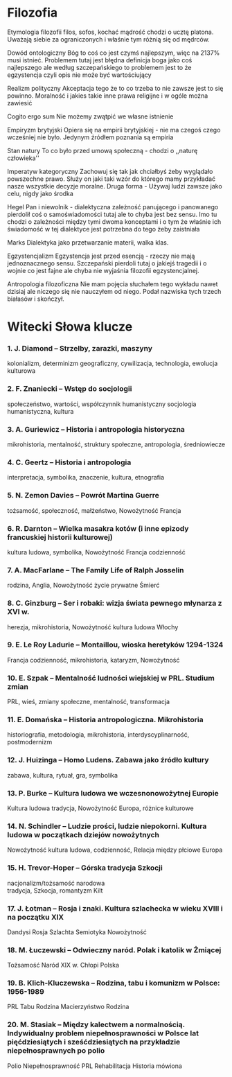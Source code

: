# Filozofia 

Etymologia filozofii
filos, sofos, kochać mądrość chodzi o ucztę platona. Uważają siebie za ograniczonych i właśnie tym różnią się od mędrców. 

Dowód ontologiczny
Bóg to coś co jest czymś najlepszym, więc na 2137% musi istnieć. Problemem tutaj jest błędna definicja boga jako coś najlepszego ale według szczepańskiego to problemem jest to że egzystencja czyli opis nie może być wartościujący

Realizm polityczny
Akceptacja tego że to co trzeba to nie zawsze jest to się powinno. Moralność i jakies takie inne prawa religijne i w ogóle można zawiesić 

Cogito ergo sum
Nie możemy zwątpić we własne istnienie

Empiryzm brytyjski
Opiera się na empirii brytyjskiej - nie ma czegoś czego wcześniej nie było. Jedynym źródłem poznania są empiria 
 
Stan natury
To co było przed umową społeczną - chodzi o ,,naturę człowieka'' 

Imperatyw kategoryczny 
Zachowuj się tak jak chciałbyś żeby wyglądało powszechne prawo. Służy on jaki taki wzór do którego mamy przykładać nasze wszystkie decyzje moralne. 
Druga forma - Używaj ludzi zawsze jako celu, nigdy jako środka 

Hegel
Pan i niewolnik - dialektyczna zależność panującego i panowanego pierdolił coś o samoświadomości tutaj ale to chyba jest bez sensu. Imo tu chodzi o zależności między tymi dwoma konceptami i o tym że właśnie ich świadomość w tej dialektyce jest potrzebna do tego żeby zaistniała

Marks
Dialektyka jako przetwarzanie materii, walka klas. 

Egzystencjalizm 
Egzystencja jest przed esencją - rzeczy nie mają jednoznacznego sensu. Szczepański pierdoli tutaj o jakiejś tragedii i o wojnie co jest fajne ale chyba nie wyjaśnia filozofii egzystencjalnej. 

Antropologia filozoficzna
Nie mam pojęcia słuchałem tego wykładu nawet dzisiaj ale niczego się nie nauczyłem od niego. Podał nazwiska tych trzech białasów i skończył.

# Witecki Słowa klucze
### 1.	J. Diamond – Strzelby, zarazki, maszyny
kolonializm, 
determinizm geograficzny, 
cywilizacja, 
technologia, 
ewolucja kulturowa

### 2.	F. Znaniecki – Wstęp do socjologii
społeczeństwo, 
wartości, 
współczynnik humanistyczny 
socjologia humanistyczna,
kultura

### 3.	A. Guriewicz – Historia i antropologia historyczna
mikrohistoria, 
mentalność, 
struktury społeczne, 
antropologia, 
średniowiecze

### 4.	C. Geertz – Historia i antropologia
interpretacja, 
symbolika, 
znaczenie, 
kultura, 
etnografia

### 5.	N. Zemon Davies – Powrót Martina Guerre
tożsamość, 
społeczność,
małżeństwo, 
Nowożytność 
Francja

### 6.	R. Darnton – Wielka masakra kotów (i inne epizody francuskiej historii kulturowej)
kultura ludowa, 
symbolika, 
Nowożytność 
Francja
codzienność

### 7.	A. MacFarlane – The Family Life of Ralph Josselin
rodzina, 
Anglia, 
Nowożytność 
życie prywatne
Śmierć

### 8.	C. Ginzburg – Ser i robaki: wizja świata pewnego młynarza z XVI w.
herezja, 
mikrohistoria, 
Nowożytność 
kultura ludowa 
Włochy

### 9.	E. Le Roy Ladurie – Montaillou, wioska heretyków 1294-1324
Francja
codzienność, 
mikrohistoria, 
kataryzm, 
Nowożytność 

### 10.	E. Szpak – Mentalność ludności wiejskiej w PRL. Studium zmian
PRL, 
wieś, 
zmiany społeczne, 
mentalność, 
transformacja

### 11.	E. Domańska – Historia antropologiczna. Mikrohistoria
historiografia, 
metodologia, 
mikrohistoria, 
interdyscyplinarność, 
postmodernizm

### 12.	J. Huizinga – Homo Ludens. Zabawa jako źródło kultury
zabawa, 
kultura, 
rytuał, 
gra, 
symbolika

### 13.	P. Burke – Kultura ludowa we wczesnonowożytnej Europie
Kultura ludowa 
tradycja, 
Nowożytność
Europa, 
różnice kulturowe

### 14.	N. Schindler – Ludzie prości, ludzie niepokorni. Kultura ludowa w początkach dziejów nowożytnych
Nowożytność 
kultura ludowa, 
codzienność, 
Relacja między płciowe
Europa 

### 15.	H. Trevor-Hoper – Górska tradycja Szkocji
nacjonalizm/tożsamość narodowa  
tradycja, 
Szkocja, 
romantyzm 
Kilt

### 17.	J. Łotman – Rosja i znaki. Kultura szlachecka w wieku XVIII i na początku XIX
Dandysi
Rosja
Szlachta
Semiotyka
Nowożytność

### 18.	M. Łuczewski – Odwieczny naród. Polak i katolik w Żmiącej
Tożsamość 
Naród
XIX w. 
Chłopi 
Polska 

### 19.	B. Klich-Kluczewska – Rodzina, tabu i komunizm w Polsce: 1956-1989
PRL
Tabu
Rodzina
Macierzyństwo 
Rodzina 

### 20.	M. Stasiak – Między kalectwem a normalnością. Indywidualny problem niepełnosprawności w Polsce lat pięćdziesiątych i sześćdziesiątych na przykładzie niepełnosprawnych po polio
Polio
Niepełnosprawność
PRL
Rehabilitacja
Historia mówiona 

